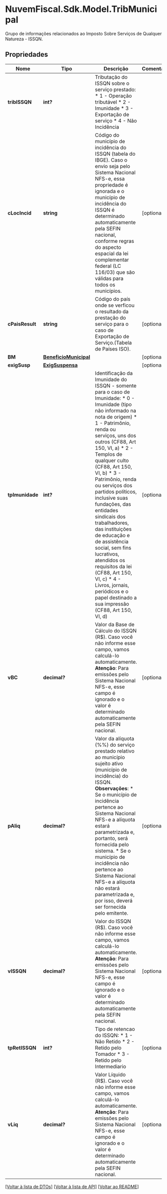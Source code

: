 # NuvemFiscal.Sdk.Model.TribMunicipal
Grupo de informações relacionados ao Imposto Sobre Serviços de Qualquer Natureza - ISSQN.

## Propriedades

Nome | Tipo | Descrição | Comentários
------------ | ------------- | ------------- | -------------
**tribISSQN** | **int?** | Tributação do ISSQN sobre o serviço prestado:  * 1 - Operação tributável  * 2 - Imunidade  * 3 - Exportação de serviço  * 4 - Não Incidência | 
**cLocIncid** | **string** | Código do município de incidência do ISSQN (tabela do IBGE).    Caso o envio seja pelo Sistema Nacional NFS-e, essa propriedade é ignorada e o município de incidência do ISSQN é determinado automaticamente pela SEFIN nacional, conforme regras do aspecto espacial da lei complementar federal (LC 116/03) que são válidas para todos os municípios. | [optional] 
**cPaisResult** | **string** | Código do país onde se verficou o resultado da prestação do serviço para o caso de Exportação de Serviço.(Tabela de Países ISO). | [optional] 
**BM** | [**BeneficioMunicipal**](BeneficioMunicipal.md) |  | [optional] 
**exigSusp** | [**ExigSuspensa**](ExigSuspensa.md) |  | [optional] 
**tpImunidade** | **int?** | Identificação da Imunidade do ISSQN - somente para o caso de Imunidade:  * 0 - Imunidade (tipo não informado na nota de origem)  * 1 - Patrimônio, renda ou serviços, uns dos outros (CF88, Art 150, VI, a)  * 2 - Templos de qualquer culto (CF88, Art 150, VI, b)  * 3 - Patrimônio, renda ou serviços dos partidos políticos, inclusive suas fundações, das entidades sindicais dos trabalhadores, das instituições de educação e de assistência social, sem fins lucrativos, atendidos os requisitos da lei (CF88, Art 150, VI, c)  * 4 - Livros, jornais, periódicos e o papel destinado a sua impressão (CF88, Art 150, VI, d) | [optional] 
**vBC** | **decimal?** | Valor da Base de Cálculo do ISSQN (R$).    Caso você não informe esse campo, vamos calculá-lo automaticamente.    **Atenção**: Para emissões pelo Sistema Nacional NFS-e, esse campo é ignorado e o valor é determinado automaticamente pela SEFIN nacional. | [optional] 
**pAliq** | **decimal?** | Valor da alíquota (%%) do serviço prestado relativo ao município sujeito ativo (município de incidência) do ISSQN.    **Observações**:  * Se o município de incidência pertence ao Sistema Nacional NFS-e a alíquota estará parametrizada e, portanto, será fornecida pelo sistema.  * Se o município de incidência não pertence ao Sistema Nacional NFS-e a alíquota não estará parametrizada e, por isso, deverá ser fornecida pelo emitente. | [optional] 
**vISSQN** | **decimal?** | Valor do ISSQN (R$).    Caso você não informe esse campo, vamos calculá-lo automaticamente.    **Atenção**: Para emissões pelo Sistema Nacional NFS-e, esse campo é ignorado e o valor é determinado automaticamente pela SEFIN nacional. | [optional] 
**tpRetISSQN** | **int?** | Tipo de retencao do ISSQN:  * 1 - Não Retido  * 2 - Retido pelo Tomador  * 3 - Retido pelo Intermediario | [optional] 
**vLiq** | **decimal?** | Valor Líquido (R$).    Caso você não informe esse campo, vamos calculá-lo automaticamente.    **Atenção**: Para emissões pelo Sistema Nacional NFS-e, esse campo é ignorado e o valor é determinado automaticamente pela SEFIN nacional. | [optional] 

[[Voltar à lista de DTOs]](../README.md#documentation-for-models) [[Voltar à lista de API]](../README.md#documentation-for-api-endpoints) [[Voltar ao README]](../README.md)


